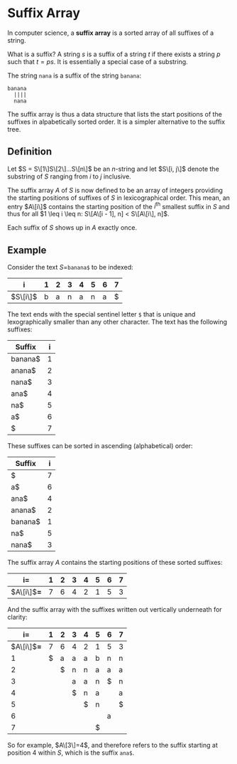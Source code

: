 # Suffix Array

In computer science, a **suffix array** is a sorted array of all suffixes of a string.

What is a suffix? A string $s$ is a suffix of a string $t$ if there exists a string $p$
such that $t = ps$. It is essentially a special case of a substring.

The string `nana` is a suffix of the string `banana`:

```
banana
  ||||
  nana
```

The suffix array is thus a data structure that lists the start positions of the suffixes
in alpabetically sorted order. It is a simpler alternative to the suffix tree.

## Definition

Let $S = S\[1\]S\[2\]...S\[n\]$ be an $n$-string and let $S\[i, j\]$ denote the substring
of $S$ ranging from $i$ to $j$ inclusive.

The suffix array $A$ of $S$ is now defined to be an array of integers providing the
starting positions of suffixes of $S$ in lexicographical order. This mean, an entry
$A\[i\]$ contains the starting position of the $i^{\text{th}}$ smallest suffix in $S$ and
thus for all $1 \leq i \leq n: S\[A\[i - 1], n] < S\[A\[i\], n]$.

Each suffix of $S$ shows up in $A$ exactly once.


## Example

Consider the text $S=$`banana$` to be indexed:

|**i**|1|2|3|4|5|6|7|
|--|--|--|--|--|--|--|--|
|$S\[i\]$|b|a|n|a|n|a|$|

The text ends with the special sentinel letter `$` that is unique and lexographically
smaller than any other character. The text has the following suffixes:

|**Suffix**|**i**|
|--|--|
|banana$|1|
|anana$|2|
|nana$|3|
|ana$|4|
|na$|5|
|a$|6|
|$|7|

These suffixes can be sorted in ascending (alphabetical) order:

|**Suffix**|**i**|
|--|--|
|$|7|
|a$|6|
|ana$|4|
|anana$|2|
|banana$|1|
|na$|5|
|nana$|3|

The suffix array $A$ contains the starting positions of these sorted suffixes:

|**i=**|1|2|3|4|5|6|7|
|--|--|--|--|--|--|--|--|
|$A\[i\]$**=**|7|6|4|2|1|5|3|

And the suffix array with the suffixes written out vertically underneath for clarity:

|**i=**|1|2|3|4|5|6|7|
|--|--|--|--|--|--|--|--|
|$A\[i\]$**=**|7|6|4|2|1|5|3|
|1|$|a|a|a|b|n|n|
|2| |$|n|n|a|a|a|
|3| | |a|a|n|$|n|
|4| | |$|n|a| |a|
|5| | | |$|n| |$|
|6| | | |||a| | |
|7| | | | |$| | |

So for example, $A\[3\]=4$, and therefore refers to the suffix starting at position 4
within $S$, which is the suffix `ana$`.


